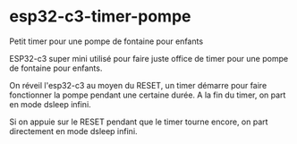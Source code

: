 # esp32-c3-timer-pompe
Petit timer pour une pompe de fontaine pour enfants

ESP32-c3 super mini utilisé pour faire juste office de timer pour une pompe de fontaine pour enfants.

On réveil l'esp32-c3 au moyen du RESET, un timer démarre pour faire fonctionner la pompe pendant une certaine durée. A la fin du timer, on part en mode dsleep infini. 

Si on appuie sur le RESET pendant que le timer tourne encore, on part directement en mode dsleep infini.
